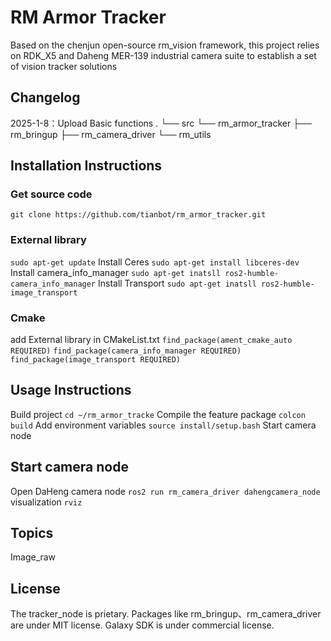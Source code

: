 # RM Armor Tracker
Based on the chenjun open-source rm_vision framework, 
this project relies on RDK_X5 and Daheng MER-139 industrial camera suite to establish a set of vision tracker solutions

## Changelog
2025-1-8：Upload Basic functions
.
└── src
    └── rm_armor_tracker
        ├── rm_bringup
        ├── rm_camera_driver
        └── rm_utils

## Installation Instructions
### Get source code
`git clone https://github.com/tianbot/rm_armor_tracker.git`
### External library
`sudo apt-get update`
Install Ceres
`sudo apt-get install libceres-dev`
Install camera_info_manager
`sudo apt-get inatsll ros2-humble-camera_info_manager`
Install Transport
`sudo apt-get inatsll ros2-humble-image_transport`
### Cmake
add External library in CMakeList.txt
`find_package(ament_cmake_auto REQUIRED)`
`find_package(camera_info_manager REQUIRED)`
`find_package(image_transport REQUIRED)`
## Usage Instructions
Build project
`cd ~/rm_armor_tracke`
Compile the feature package
`colcon build`
Add environment variables
`source install/setup.bash`
Start camera node

## Start camera node    
Open DaHeng camera node
`ros2 run rm_camera_driver dahengcamera_node`
visualization
`rviz`


## Topics
Image_raw
## License
The tracker_node is prietary. Packages like rm_bringup、rm_camera_driver are under MIT license.
Galaxy SDK is under commercial license.